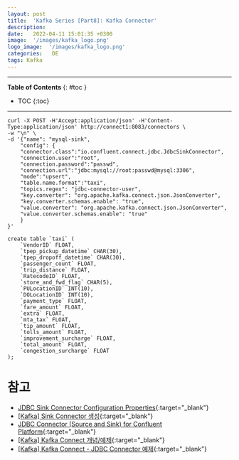 ```yaml
---
layout: post
title:  'Kafka Series [Part8]: Kafka Connector'
description: 
date:   2022-04-11 15:01:35 +0300
image:  '/images/kafka_logo.png'
logo_image:  '/images/kafka_logo.png'
categories:   DE
tags: Kafka
---
```


---
**Table of Contents**
{: #toc }
*  TOC
{:toc}

---  

```
curl -X POST -H'Accept:application/json' -H'Content-Type:application/json' http://connect1:8083/connectors \
-w "\n" \
-d '{"name": "mysql-sink",
    "config": {
    "connector.class":"io.confluent.connect.jdbc.JdbcSinkConnector",
    "connection.user":"root",
    "connection.password":"passwd",
    "connection.url":"jdbc:mysql://root:passwd@mysql:3306",
    "mode":"upsert",
    "table.name.format":"taxi",
    "topics.regex": "jdbc-connector-user",
    "key.converter": "org.apache.kafka.connect.json.JsonConverter",
    "key.converter.schemas.enable": "true",
    "value.converter": "org.apache.kafka.connect.json.JsonConverter",
    "value.converter.schemas.enable": "true"
    }
}'
```

```
create table `taxi` (
    `VendorID` FLOAT,
    `tpep_pickup_datetime` CHAR(30),
    `tpep_dropoff_datetime` CHAR(30),
    `passenger_count` FLOAT,
    `trip_distance` FLOAT,
    `RatecodeID` FLOAT,
    `store_and_fwd_flag` CHAR(5),
    `PULocationID` INT(10),
    `DOLocationID` INT(10),
    `payment_type` FLOAT,
    `fare_amount` FLOAT,
    `extra` FLOAT,
    `mta_tax` FLOAT,
    `tip_amount` FLOAT,
    `tolls_amount` FLOAT,
    `improvement_surcharge` FLOAT,
    `total_amount` FLOAT,
    `congestion_surcharge` FLOAT
);
```

# 참고

- [JDBC Sink Connector Configuration Properties](https://docs.confluent.io/kafka-connect-jdbc/current/sink-connector/sink_config_options.html){:target="_blank"}
- [[Kafka] Sink Connector 생성](https://presentlee.tistory.com/6){:target="_blank"}
- [JDBC Connector (Source and Sink) for Confluent Platform](https://docs.confluent.io/5.5.1/connect/kafka-connect-jdbc/index.html#mysql-server){:target="_blank"}
- [[Kafka] Kafka Connect 개념/예제](https://cjw-awdsd.tistory.com/53){:target="_blank"}
- [[Kafka] Kafka Connect - JDBC Connector 예제](https://wecandev.tistory.com/110){:target="_blank"}